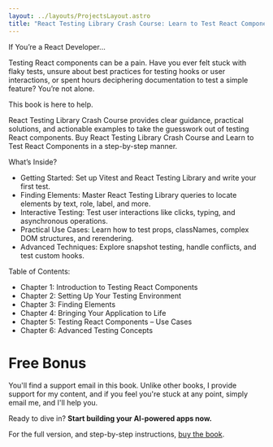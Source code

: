 ```yaml
---
layout: ../layouts/ProjectsLayout.astro
title: "React Testing Library Crash Course: Learn to Test React Components"
---
```


If You’re a React Developer...

Testing React components can be a pain. Have you ever felt stuck with <span class="font-black text-orange-600">flaky tests</span>, unsure about best practices for <span class="font-black text-orange-600">testing hooks</span> or <span class="font-black text-orange-600">user interactions</span>, or spent hours deciphering documentation to test a simple feature? You’re not alone.

This book is here to help.

React Testing Library Crash Course provides <span class="font-black text-orange-600">clear guidance, practical solutions, and actionable examples</span> to take the guesswork out of testing React components.
Buy React Testing Library Crash Course and Learn to Test React Components in a <span class="font-black text-orange-600">step-by-step</span> manner.

What’s Inside?

- Getting Started: Set up Vitest and React Testing Library and write your first test.
- Finding Elements: Master React Testing Library queries to locate elements by text, role, label, and more.
- Interactive Testing: Test user interactions like clicks, typing, and asynchronous operations.
- Practical Use Cases: Learn how to test props, classNames, complex DOM structures, and rerendering.
- Advanced Techniques: Explore snapshot testing, handle conflicts, and test custom hooks.

Table of Contents:

- Chapter 1: Introduction to Testing React Components
- Chapter 2: Setting Up Your Testing Environment
- Chapter 3: Finding Elements
- Chapter 4: Bringing Your Application to Life
- Chapter 5: Testing React Components – Use Cases
- Chapter 6: Advanced Testing Concepts

# Free Bonus

You'll find a support email in this book. Unlike other books, I provide support for my content, and if you feel you're stuck at any point, simply email me, and I'll help you.

Ready to dive in? **Start building your AI-powered apps now.**

For the full version, and step-by-step instructions, [buy the book](https://a.co/d/hfqjkL4).
